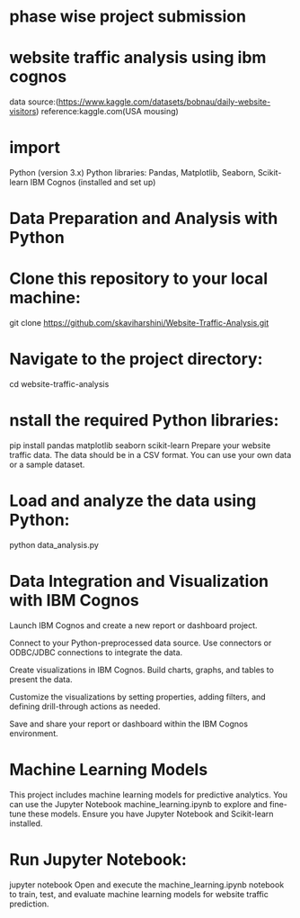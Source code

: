 # phase wise project submission
# website traffic analysis using ibm cognos
data source:(https://www.kaggle.com/datasets/bobnau/daily-website-visitors)
reference:kaggle.com(USA mousing)
# import
Python (version 3.x)
Python libraries: Pandas, Matplotlib, Seaborn, Scikit-learn
IBM Cognos (installed and set up)
# Data Preparation and Analysis with Python
# Clone this repository to your local machine:
git clone https://github.com/skaviharshini/Website-Traffic-Analysis.git
# Navigate to the project directory:
cd website-traffic-analysis
# nstall the required Python libraries:
pip install pandas matplotlib seaborn scikit-learn
Prepare your website traffic data. The data should be in a CSV format. You can use your own data or a sample dataset.
# Load and analyze the data using Python:
python data_analysis.py
# Data Integration and Visualization with IBM Cognos
Launch IBM Cognos and create a new report or dashboard project.

Connect to your Python-preprocessed data source. Use connectors or ODBC/JDBC connections to integrate the data.

Create visualizations in IBM Cognos. Build charts, graphs, and tables to present the data.

Customize the visualizations by setting properties, adding filters, and defining drill-through actions as needed.

Save and share your report or dashboard within the IBM Cognos environment.
# Machine Learning Models
This project includes machine learning models for predictive analytics. You can use the Jupyter Notebook machine_learning.ipynb to explore and fine-tune these models. Ensure you have Jupyter Notebook and Scikit-learn installed.

# Run Jupyter Notebook:
jupyter notebook
Open and execute the machine_learning.ipynb notebook to train, test, and evaluate machine learning models for website traffic prediction.
